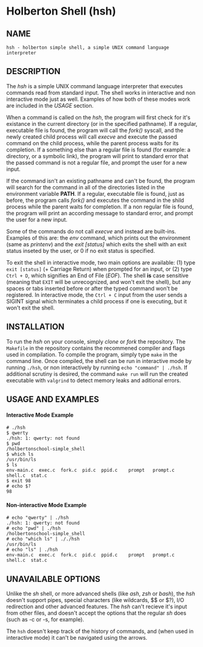# Holberton Shell (hsh)

## NAME
	hsh - holberton simple shell, a simple UNIX command language interpreter

## DESCRIPTION

The *hsh* is a simple UNIX command language interpreter that executes commands read from standard input. The shell works in interactive and non interactive mode just as well. Examples of how both of these modes work are included in the *USAGE* section.

When a command is called on the *hsh*, the program will first check for it's existance in the current directory (or in the specified pathname). If a regular, executable file is found, the program will call the *fork()* syscall, and the newly created child process will call *execve* and execute the passed command on the child process, while the parent process waits for its completion. If a something else than a regular file is found (for example: a directory, or a symbolic link), the program will print to standard error that the passed command is not a regular file, and prompt the user for a new input.

If the command isn't an existing pathname and can't be found, the program will search for the command in all of the directories listed in the environment variable **PATH**. If a regular, executable file is found, just as before, the program calls *fork()* and executes the command in the shild process while the parent waits for completion. If a non regular file is found, the program will print an according message to standard error, and prompt the user for a new input.

Some of the commands do not call *execve* and instead are built-ins. Examples of this are: the *env* command, which prints out the environment (same as *printenv*) and the *exit [status]* which exits the shell with an exit status inseted by the user, or 0 if no exit status is specified.  

To exit the shell in interactive mode, two main options are available: (1) type `exit [status]` (+ Carriage Return) when prompted for an input, or (2) type `Ctrl + D`, which signifies an End of File (*EOF*). The shell **is** case sensitive (meaning that `EXIT` will be unrecognized, and won't exit the shell), but any spaces or tabs inserted before or after the typed command won't be registered. In interactive mode, the `Ctrl + C` input from the user sends a SIGINT signal which terminates a child process if one is executing, but it won't exit the shell.


## INSTALLATION

To run the *hsh* on your console, simply *clone* or *fork* the repository. The `Makefile` in the repository contains the recommened compiler and flags used in compilation. To compile the program, simply type `make` in the command line. Once compiled, the shell can be run in interactive mode by running `./hsh`, or non interactively by running `echo "command" | ./hsh`. If additional scrutiny is desired, the command `make run` will run the created executable with `valgrind` to detect memory leaks and aditional errors. 


## USAGE AND EXAMPLES

#### Interactive Mode Example

	# ./hsh
	$ qwerty
	./hsh: 1: qwerty: not found
	$ pwd
	/holbertonschool-simple_shell
	$ which ls
	/usr/bin/ls
	$ ls
	env-main.c  exec.c  fork.c  pid.c  ppid.c    prompt   prompt.c  shell.c  stat.c
	$ exit 98
	# echo $?
	98 

#### Non-interactive Mode Example

	# echo "qwerty" | ./hsh
	./hsh: 1: qwerty: not found
	# echo "pwd" | ./hsh
	/holbertonschool-simple_shell
	# echo "which ls" | ././hsh
	/usr/bin/ls
	# echo "ls" | ./hsh
	env-main.c  exec.c  fork.c  pid.c  ppid.c    prompt   prompt.c  shell.c  stat.c


## UNAVAILABLE OPTIONS

Unlike the *sh* shell, or more advanced shells (like *ash*, *zsh* or *bash*), the *hsh* doesn't support pipes, special characters (like wildcards, $$ or $?), I/O redirection and other advanced features. The *hsh* can't recieve it's input from other files, and doesn't accept the options that the regular *sh* does (such as -c or -s, for example).

The `hsh` doesn't keep track of the history of commands, and (when used in interactive mode) it can't be navigated using the arrows.
